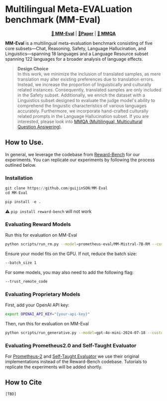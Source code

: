 # Multilingual Meta-EVALuation benchmark (MM-Eval)

<p align="center">
<b><a href="https://huggingface.co/datasets/prometheus-eval/MM-Eval">🤗 MM-Eval</a></b>
|
<b><a href="https://arxiv.org/abs/2410.15522">📄Paper</a></b>
|
<b><a href="https://huggingface.co/datasets/prometheus-eval/MMQA">🤗 MMQA</a></b>
</p>

**MM-Eval** is a multilingual meta-evaluation benchmark consisting of five core subsets—Chat, Reasoning, Safety, Language Hallucination, and Linguistics—spanning 18 languages and a Language Resource subset spanning 122 languages for a broader analysis of language effects. 

> **Design Choice**  
> In this work, we minimize the inclusion of translated samples, as mere translation may alter existing preferences due to translation errors. Instead, we increase the proportion of linguistically and culturally related instances. Consequently, translated samples are only included in the Safety subset. Additionally, we enrich the dataset with a Linguistics subset designed to evaluate the judge model's ability to comprehend the linguistic characteristics of various languages accurately. Furthermore, we incorporate hand-crafted culturally related prompts in the Language Hallucination subset. If you are interested, please look into [MMQA (Multilingual, Multicultural Question Answering)](https://huggingface.co/datasets/prometheus-eval/MMQA).

## How to Use.
In general, we leverage the codebase from [Reward-Bench](https://github.com/allenai/reward-bench) for our experiments. You can replicate our experiments by following the process outlined below.

### Installation
```python
git clone https://github.com/guijinSON/MM-Eval
cd MM-Eval

pip install -e .
```
:warning: `pip install reward-bench` will not work

### Evaluating Reward Models
Run this for evaluation on MM-Eval
```bash
python scripts/run_rm.py --model=prometheus-eval/MM-Mistral-7B-RM --custom_dataset_path prometheus-eval/MM-Eval
```
Ensure your model fits on the GPU. If not, reduce the batch size:

```bash
--batch_size 1
```

For some models, you may also need to add the following flag:

```bash
--trust_remote_code
```

### Evaluating Proprietary Models
First, add your OpenAI API key:
```bash
export OPENAI_API_KEY="{your-api-key}"
```
Then, run this for evaluation on MM-Eval
```bash
python scripts/run_generative.py --model=gpt-4o-mini-2024-07-18 --custom_dataset_path prometheus-eval/MM-Eval
```

### Evaluating Prometheus2.0 and Self-Taught Evaluator
For [Prometheus-2](https://huggingface.co/prometheus-eval/prometheus-7b-v2.0) and [Self-Taught Evaluator](https://huggingface.co/facebook/Self-taught-evaluator-llama3.1-70B) we use their original implementations instead of the Reward-Bench codebase. Tutorials to replicate the experiments will be added shortly.

## How to Cite
```
[TBD]
```

